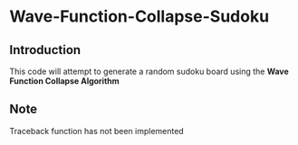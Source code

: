# Wave-Function-Collapse-Sudoku
## Introduction
This code will attempt to generate a random sudoku board using the **Wave Function Collapse Algorithm**

## Note
Traceback function has not been implemented
